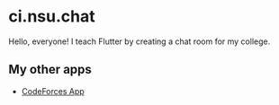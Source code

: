 # ci.nsu.chat

Hello, everyone! I teach Flutter by creating a chat room for my college.

## My other apps

- [CodeForces App](https://github.com/Madara2hor/CodeForces)
